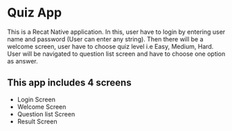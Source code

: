  # Quiz App
 
 This is a Recat Native application. In this, user have to login by entering user name and password (User can enter any string). Then there will be a welcome screen, user have to choose quiz level i.e Easy, Medium, Hard. User will be navigated to question list screen and have to choose one option as answer.
 
 ## This app includes 4 screens
 
 - Login Screen
 - Welcome Screen
 - Question list Screen
 - Result Screen
